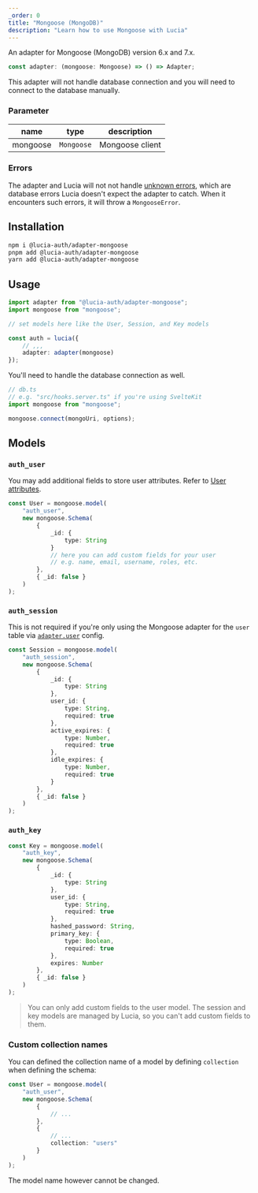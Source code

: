 ```yaml
---
_order: 0
title: "Mongoose (MongoDB)"
description: "Learn how to use Mongoose with Lucia"
---
```


An adapter for Mongoose (MongoDB) version 6.x and 7.x.

```ts
const adapter: (mongoose: Mongoose) => () => Adapter;
```

This adapter will not handle database connection and you will need to connect to the database manually.

### Parameter

| name     | type       | description     |
| -------- | ---------- | --------------- |
| mongoose | `Mongoose` | Mongoose client |

### Errors

The adapter and Lucia will not not handle [unknown errors](/basics/error-handling#known-errors), which are database errors Lucia doesn't expect the adapter to catch. When it encounters such errors, it will throw a `MongooseError`.

## Installation

```bash
npm i @lucia-auth/adapter-mongoose
pnpm add @lucia-auth/adapter-mongoose
yarn add @lucia-auth/adapter-mongoose
```

## Usage

```ts
import adapter from "@lucia-auth/adapter-mongoose";
import mongoose from "mongoose";

// set models here like the User, Session, and Key models

const auth = lucia({
	// ,,,
	adapter: adapter(mongoose)
});
```

You'll need to handle the database connection as well.

```ts
// db.ts
// e.g. "src/hooks.server.ts" if you're using SvelteKit
import mongoose from "mongoose";

mongoose.connect(mongoUri, options);
```

## Models

### `auth_user`

You may add additional fields to store user attributes. Refer to [User attributes](/basics/user-attributes).

```ts
const User = mongoose.model(
	"auth_user",
	new mongoose.Schema(
		{
			_id: {
				type: String
			}
			// here you can add custom fields for your user
			// e.g. name, email, username, roles, etc.
		},
		{ _id: false }
	)
);
```

### `auth_session`

This is not required if you're only using the Mongoose adapter for the `user` table via [`adapter.user`](/basics/configuration#adapter) config.

```ts
const Session = mongoose.model(
	"auth_session",
	new mongoose.Schema(
		{
			_id: {
				type: String
			},
			user_id: {
				type: String,
				required: true
			},
			active_expires: {
				type: Number,
				required: true
			},
			idle_expires: {
				type: Number,
				required: true
			}
		},
		{ _id: false }
	)
);
```

### `auth_key`

```ts
const Key = mongoose.model(
	"auth_key",
	new mongoose.Schema(
		{
			_id: {
				type: String
			},
			user_id: {
				type: String,
				required: true
			},
			hashed_password: String,
			primary_key: {
				type: Boolean,
				required: true
			},
			expires: Number
		},
		{ _id: false }
	)
);
```

> You can only add custom fields to the user model. The session and key models are managed by Lucia, so you can't add custom fields to them.

### Custom collection names

You can defined the collection name of a model by defining `collection` when defining the schema:

```ts
const User = mongoose.model(
	"auth_user",
	new mongoose.Schema(
		{
			// ...
		},
		{
			// ...
			collection: "users"
		}
	)
);
```

The model name however cannot be changed.
